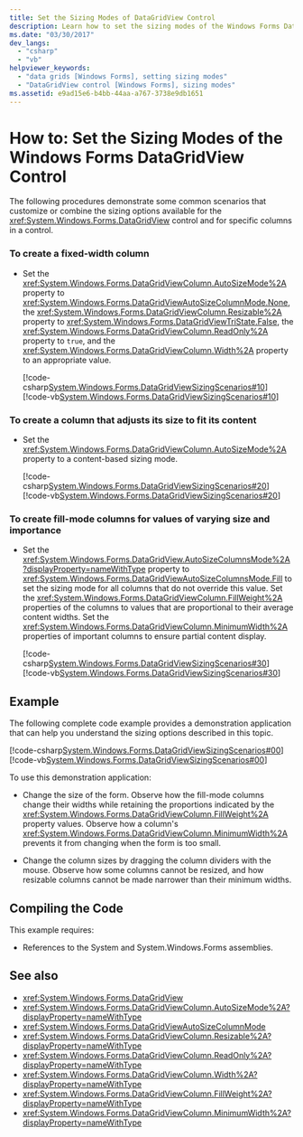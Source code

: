 ```yaml
---
title: Set the Sizing Modes of DataGridView Control
description: Learn how to set the sizing modes of the Windows Forms DataGridView control by following the procedure in this article.
ms.date: "03/30/2017"
dev_langs: 
  - "csharp"
  - "vb"
helpviewer_keywords: 
  - "data grids [Windows Forms], setting sizing modes"
  - "DataGridView control [Windows Forms], sizing modes"
ms.assetid: e9ad15e6-b4bb-44aa-a767-3738e9db1651
---
```

# How to: Set the Sizing Modes of the Windows Forms DataGridView Control

The following procedures demonstrate some common scenarios that customize or combine the sizing options available for the <xref:System.Windows.Forms.DataGridView> control and for specific columns in a control.  
  
### To create a fixed-width column  
  
- Set the <xref:System.Windows.Forms.DataGridViewColumn.AutoSizeMode%2A> property to <xref:System.Windows.Forms.DataGridViewAutoSizeColumnMode.None>, the <xref:System.Windows.Forms.DataGridViewColumn.Resizable%2A> property to <xref:System.Windows.Forms.DataGridViewTriState.False>, the <xref:System.Windows.Forms.DataGridViewColumn.ReadOnly%2A> property to `true`, and the <xref:System.Windows.Forms.DataGridViewColumn.Width%2A> property to an appropriate value.  
  
     [!code-csharp[System.Windows.Forms.DataGridViewSizingScenarios#10](~/samples/snippets/csharp/VS_Snippets_Winforms/System.Windows.Forms.DataGridViewSizingScenarios/CS/sizingscenarios.cs#10)]
     [!code-vb[System.Windows.Forms.DataGridViewSizingScenarios#10](~/samples/snippets/visualbasic/VS_Snippets_Winforms/System.Windows.Forms.DataGridViewSizingScenarios/vb/sizingscenarios.vb#10)]  
  
### To create a column that adjusts its size to fit its content  
  
- Set the <xref:System.Windows.Forms.DataGridViewColumn.AutoSizeMode%2A> property to a content-based sizing mode.  
  
     [!code-csharp[System.Windows.Forms.DataGridViewSizingScenarios#20](~/samples/snippets/csharp/VS_Snippets_Winforms/System.Windows.Forms.DataGridViewSizingScenarios/CS/sizingscenarios.cs#20)]
     [!code-vb[System.Windows.Forms.DataGridViewSizingScenarios#20](~/samples/snippets/visualbasic/VS_Snippets_Winforms/System.Windows.Forms.DataGridViewSizingScenarios/vb/sizingscenarios.vb#20)]  
  
### To create fill-mode columns for values of varying size and importance  
  
- Set the <xref:System.Windows.Forms.DataGridView.AutoSizeColumnsMode%2A?displayProperty=nameWithType> property to <xref:System.Windows.Forms.DataGridViewAutoSizeColumnsMode.Fill> to set the sizing mode for all columns that do not override this value. Set the <xref:System.Windows.Forms.DataGridViewColumn.FillWeight%2A> properties of the columns to values that are proportional to their average content widths. Set the <xref:System.Windows.Forms.DataGridViewColumn.MinimumWidth%2A> properties of important columns to ensure partial content display.  
  
     [!code-csharp[System.Windows.Forms.DataGridViewSizingScenarios#30](~/samples/snippets/csharp/VS_Snippets_Winforms/System.Windows.Forms.DataGridViewSizingScenarios/CS/sizingscenarios.cs#30)]
     [!code-vb[System.Windows.Forms.DataGridViewSizingScenarios#30](~/samples/snippets/visualbasic/VS_Snippets_Winforms/System.Windows.Forms.DataGridViewSizingScenarios/vb/sizingscenarios.vb#30)]  
  
## Example  

 The following complete code example provides a demonstration application that can help you understand the sizing options described in this topic.  
  
 [!code-csharp[System.Windows.Forms.DataGridViewSizingScenarios#00](~/samples/snippets/csharp/VS_Snippets_Winforms/System.Windows.Forms.DataGridViewSizingScenarios/CS/sizingscenarios.cs#00)]
 [!code-vb[System.Windows.Forms.DataGridViewSizingScenarios#00](~/samples/snippets/visualbasic/VS_Snippets_Winforms/System.Windows.Forms.DataGridViewSizingScenarios/vb/sizingscenarios.vb#00)]  
  
 To use this demonstration application:  
  
- Change the size of the form. Observe how the fill-mode columns change their widths while retaining the proportions indicated by the <xref:System.Windows.Forms.DataGridViewColumn.FillWeight%2A> property values. Observe how a column's <xref:System.Windows.Forms.DataGridViewColumn.MinimumWidth%2A> prevents it from changing when the form is too small.  
  
- Change the column sizes by dragging the column dividers with the mouse. Observe how some columns cannot be resized, and how resizable columns cannot be made narrower than their minimum widths.  
  
## Compiling the Code  

 This example requires:  
  
- References to the System and System.Windows.Forms assemblies.  
  
## See also

- <xref:System.Windows.Forms.DataGridView>
- <xref:System.Windows.Forms.DataGridViewColumn.AutoSizeMode%2A?displayProperty=nameWithType>
- <xref:System.Windows.Forms.DataGridViewAutoSizeColumnMode>
- <xref:System.Windows.Forms.DataGridViewColumn.Resizable%2A?displayProperty=nameWithType>
- <xref:System.Windows.Forms.DataGridViewColumn.ReadOnly%2A?displayProperty=nameWithType>
- <xref:System.Windows.Forms.DataGridViewColumn.Width%2A?displayProperty=nameWithType>
- <xref:System.Windows.Forms.DataGridViewColumn.FillWeight%2A?displayProperty=nameWithType>
- <xref:System.Windows.Forms.DataGridViewColumn.MinimumWidth%2A?displayProperty=nameWithType>
